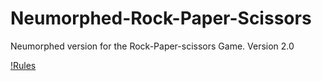 # Neumorphed-Rock-Paper-Scissors
Neumorphed version for the Rock-Paper-scissors Game. Version 2.0

[!Rules](rules.png)
